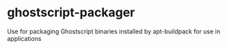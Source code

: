 # ghostscript-packager
Use for packaging Ghostscript binaries installed by apt-buildpack for use in applications 
